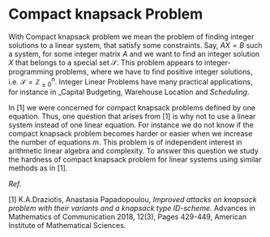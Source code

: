 # Compact knapsack Problem
With Compact knapsack problem we mean the problem of finding integer solutions to a linear system, that satisfy some constraints. Say, $AX=B$ such a system, for some integer matrix $A$ and we want to find an integer solution $X$ that belongs to a special set ${\mathcal{S}}.$ This problem appears to integer-programming problems, where we have to find positive integer solutions, i.e. ${\mathcal{S}}={\mathbb{Z}}_{\ge 0}^n.$ Integer Linear Problems have many practical applications, for instance in _Capital Budgeting, Warehouse Location and _Scheduling_. 

In [1] we were concerned for compact knapsack problems defined by one equation. Thus, one question that arises from [1] is why not to use a linear system instead of one linear equation. For instance we do not know if the compact knapsack problem becomes harder or easier when we increase the number of equations $m$. This problem is of independent interest in arithmetic linear algebra and complexity.  To answer this question we study the hardness of compact knapsack problem for linear systems using similar methods as in [1].

_Ref._

[1] K.A.Draziotis, Anastasia Papadopoulou, _Improved attacks on knapsack problem with their variants and a knapsack type ID-scheme._ Advances in Mathematics of Communication 2018, 12(3), Pages 429-449, American Institute of Mathematical Sciences.
